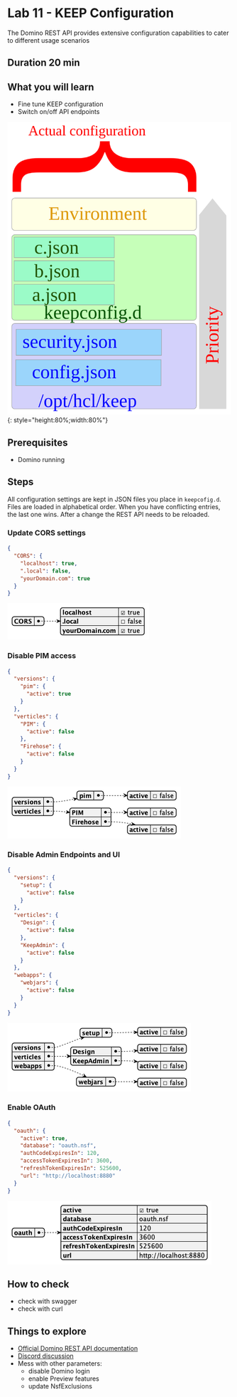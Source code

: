# Lab 11 - KEEP Configuration

The Domino REST API provides extensive configuration capabilities to cater to different usage scenarios

## Duration 20 min

## What you will learn

- Fine tune KEEP configuration
- Switch on/off API endpoints

![KEEP configuration](img/ActualConfiguration.svg){: style="height:80%;width:80%"}

## Prerequisites

- Domino running

## Steps

All configuration settings are kept in JSON files you place in `keepcofig.d`. Files are loaded in alphabetical order. When you have conflicting entries, the last one wins. After a change the REST API needs to be reloaded.

### Update CORS settings

```json
{
  "CORS": {
    "localhost": true,
    ".local": false,
    "yourDomain.com": true
  }
}
```

![CORS Settings](img/CORS.png)

### Disable PIM access

```json
{
  "versions": {
    "pim": {
      "active": true
    }
  },
  "verticles": {
    "PIM": {
      "active": false
    },
    "Firehose": {
      "active": false
    }
  }
}
```

![PIM disabled](img/DisablePIM.png)

### Disable Admin Endpoints and UI

```json
{
  "versions": {
    "setup": {
      "active": false
    }
  },
  "verticles": {
    "Design": {
      "active": false
    },
    "KeepAdmin": {
      "active": false
    }
  },
  "webapps": {
    "webjars": {
      "active": false
    }
  }
}
```

![Disable Setup](img/DisableSetup.png)

### Enable OAuth

```json
{
  "oauth": {
    "active": true,
    "database": "oauth.nsf",
    "authCodeExpiresIn": 120,
    "accessTokenExpiresIn": 3600,
    "refreshTokenExpiresIn": 525600,
    "url": "http://localhost:8880"
  }
}
```

![Enable OAuth](img/EnableOAuth.png)

## How to check

- check with swagger
- check with curl

## Things to explore

- [Official Domino REST API documentation](https://opensource.hcltechsw.com/Domino-rest-api/index.html)
- [Discord discussion](https://discord.com/invite/jmRHpDRnH4)
- Mess with other parameters:
    - disable Domino login
    - enable Preview features
    - update NsfExclusions
